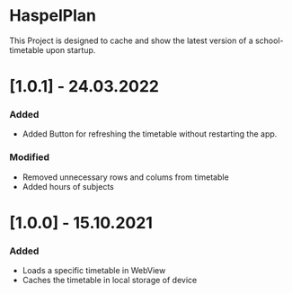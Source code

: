 # HaspelPlan

This Project is designed to cache and show the latest version of a school-timetable upon startup.

# [1.0.1] - 24.03.2022
### Added
- Added Button for refreshing the timetable without restarting the app.

### Modified
- Removed unnecessary rows and colums from timetable
- Added hours of subjects


# [1.0.0] - 15.10.2021
### Added
- Loads a specific timetable in WebView
- Caches the timetable in local storage of device
